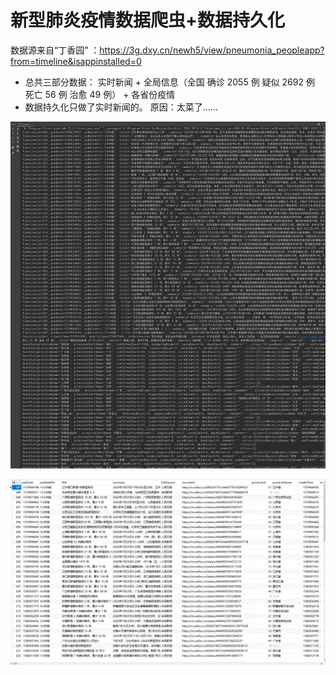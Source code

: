 # 新型肺炎疫情数据爬虫+数据持久化



数据源来自“丁香园” ：https://3g.dxy.cn/newh5/view/pneumonia_peopleapp?from=timeline&isappinstalled=0

- 总共三部分数据： 实时新闻 + 全局信息（全国 确诊 2055 例 疑似 2692 例 死亡 56 例 治愈 49 例） + 各省份疫情
- 数据持久化只做了实时新闻的。 原因：太菜了......

![疫情爬虫20200126175739](pic/疫情爬虫20200126175739.png)

![疫情爬虫_20200126191133](pic/疫情爬虫_20200126191133.png)